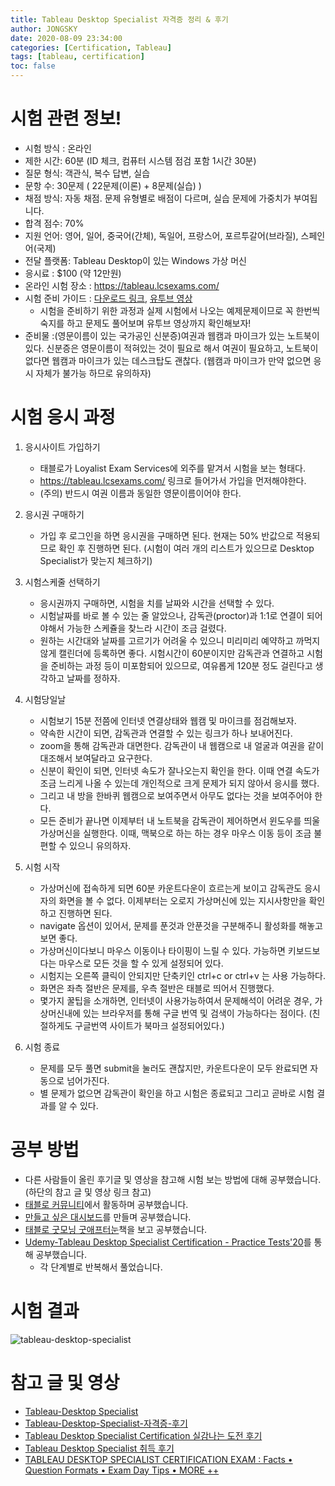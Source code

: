 ```yaml
---
title: Tableau Desktop Specialist 자격증 정리 & 후기
author: JONGSKY
date: 2020-08-09 23:34:00
categories: [Certification, Tableau]
tags: [tableau, certification]
toc: false
---
```


# 시험 관련 정보!

- 시험 방식 : 온라인
- 제한 시간: 60분 (ID 체크, 컴퓨터 시스템 점검 포함 1시간 30분)
- 질문 형식: 객관식, 복수 답변, 실습
- 문항 수: 30문제 ( 22문제(이론) + 8문제(실습) )
- 채점 방식: 자동 채점. 문제 유형별로 배점이 다르며, 실습 문제에 가중치가 부여됩니다.
- 합격 점수: 70%
- 지원 언어: 영어, 일어, 중국어(간체), 독일어, 프랑스어, 포르투갈어(브라질), 스페인어(국제)
- 전달 플랫폼: Tableau Desktop이 있는 Windows 가상 머신
- 응시료 : $100 (약 12만원)
- 온라인 시험 장소 : https://tableau.lcsexams.com/
- 시험 준비 가이드 : [다운로드 링크](https://mkt.tableau.com/files/DesktopSpecialist_ExamGuide.pdf), [유투브 영상](https://www.youtube.com/watch?time_continue=194&v=hlowWQqshh8&feature=emb_logo)
    - 시험을 준비하기 위한 과정과 실제 시험에서 나오는 예제문제이므로 꼭 한번씩 숙지를 하고 문제도 풀어보며 유투브 영상까지 확인해보자!
- 준비물 :(영문이름이 있는 국가공인 신분증)여권과 웹캠과 마이크가 있는 노트북이 있다. 신분증은 영문이름이 적혀있는 것이 필요로 해서 여권이 필요하고, 노트북이 없다면 웹캠과 마이크가 있는 데스크탑도 괜찮다. (웹캠과 마이크가 만약 없으면 응시 자체가 불가능 하므로 유의하자)


# 시험 응시 과정

1. 응시사이트 가입하기

    - 태블로가 Loyalist Exam Services에 외주를 맡겨서 시험을 보는 형태다.
    - https://tableau.lcsexams.com/ 링크로 들어가서 가입을 먼저해야한다.
    - (주의) 반드시 여권 이름과 동일한 영문이름이어야 한다.

2. 응시권 구매하기

    - 가입 후 로그인을 하면 응시권을 구매하면 된다. 현재는 50% 반값으로 적용되므로 확인 후 진행하면 된다. (시험이 여러 개의 리스트가 있으므로 Desktop Specialist가 맞는지 체크하기)

3. 시험스케줄 선택하기

    - 응시권까지 구매하면, 시험을 치를 날짜와 시간을 선택할 수 있다.
    - 시험날짜를 바로 볼 수 있는 줄 알았으나, 감독관(proctor)과 1:1로 연결이 되어야해서 가능한 스케쥴을 찾느라 시간이 조금 걸렸다.
    - 원하는 시간대와 날짜를 고르기가 어려울 수 있으니 미리미리 예약하고 까먹지 않게 캘린더에 등록하면 좋다. 시험시간이 60분이지만 감독관과 연결하고 시험을 준비하는 과정 등이 미포함되어 있으므로, 여유롭게 120분 정도 걸린다고 생각하고 날짜를 정하자.

4. 시험당일날

    - 시험보기 15분 전쯤에 인터넷 연결상태와 웹캠 및 마이크를 점검해보자.
    - 약속한 시간이 되면, 감독관과 연결할 수 있는 링크가 하나 보내어진다.
    - zoom을 통해 감독관과 대면한다. 감독관이 내 웹캠으로 내 얼굴과 여권을 같이 대조해서 보여달라고 요구한다.
    - 신분이 확인이 되면, 인터넷 속도가 잘나오는지 확인을 한다. 이때 연결 속도가 조금 느리게 나올 수 있는데 개인적으로 크게 문제가 되지 않아서 응시를 했다.
    - 그리고 내 방을 한바퀴 웹캠으로 보여주면서 아무도 없다는 것을 보여주어야 한다.
    - 모든 준비가 끝나면 이제부터 내 노트북을 감독관이 제어하면서 윈도우를 띄울 가상머신을 실행한다. 이때, 맥북으로 하는 하는 경우 마우스 이동 등이 조금 불편할 수 있으니 유의하자.

5. 시험 시작

    - 가상머신에 접속하게 되면 60분 카운트다운이 흐르는게 보이고 감독관도 응시자의 화면을 볼 수 없다. 이제부터는 오로지 가상머신에 있는 지시사항만을 확인하고 진행하면 된다.
    - navigate 옵션이 있어서, 문제를 푼것과 안푼것을 구분해주니 활성화를 해놓고 보면 좋다.
    - 가상머신이다보니 마우스 이동이나 타이핑이 느릴 수 있다. 가능하면 키보드보다는 마우스로 모든 것을 할 수 있게 설정되어 있다.
    - 시험지는 오른쪽 클릭이 안되지만 단축키인 ctrl+c or ctrl+v 는 사용 가능하다.
    - 화면은 좌측 절반은 문제를, 우측 절반은 태블로 띄어서 진행했다.
    - 몇가지 꿀팁을 소개하면, 인터넷이 사용가능하여서 문제해석이 어려운 경우, 가상머신내에 있는 브라우저를 통해 구글 번역 및 검색이 가능하다는 점이다. (친절하게도 구글번역 사이트가 북마크 설정되어있다.)

6. 시험 종료

    - 문제를 모두 풀면 submit을 눌러도 괜찮지만, 카운트다운이 모두 완료되면 자동으로 넘어가진다.
    - 별 문제가 없으면 감독관이 확인을 하고 시험은 종료되고 그리고 곧바로 시험 결과를 알 수 있다. 

# 공부 방법
- 다른 사람들이 올린 후기글 및 영상을 참고해 시험 보는 방법에 대해 공부했습니다. (하단의 참고 글 및 영상 링크 참고)
- [태블로 커뮤니티](https://github.com/JONGSKY/Tableau_community)에서 활동하며 공부했습니다.
- [만들고 싶은 대시보드](https://github.com/JONGSKY/Visualization)를 만들며 공부했습니다.
- [태블로 굿모닝 굿애프터눈](https://book.naver.com/bookdb/book_detail.nhn?bid=15975523)책을 보고 공부했습니다.
- [Udemy-Tableau Desktop Specialist Certification - Practice Tests'20](https://www.udemy.com/share/101qYsAEETdl1UQ34D/)를 통해 공부했습니다.
    - 각 단계별로 반복해서 풀었습니다.

# 시험 결과
![tableau-desktop-specialist](https://user-images.githubusercontent.com/40276516/89814937-eaceb900-db7e-11ea-87f4-e2d346fa5b5f.png)


# 참고 글 및 영상
- [Tableau-Desktop Specialist](https://www.tableau.com/ko-kr/learn/certification/desktop-specialist)
- [Tableau-Desktop-Specialist-자격증-후기](https://velog.io/@2innnnn0/Tableau-Desktop-Specialist-%EC%9E%90%EA%B2%A9%EC%A6%9D-%ED%9B%84%EA%B8%B0)
- [Tableau Desktop Specialist Certification 실감나는 도전 후기](https://viera.tistory.com/2) 
- [Tableau Desktop Specialist 취득 후기](https://medium.com/@asaprocky123/tableau-specialists-%EC%B7%A8%EB%93%9D-%ED%9B%84%EA%B8%B0-%EC%93%B0%EB%8A%94%EC%A4%91-1c7eece0412e)
- [TABLEAU DESKTOP SPECIALIST CERTIFICATION EXAM : Facts • Question Formats • Exam Day Tips • MORE ++](https://www.youtube.com/watch?time_continue=194&v=hlowWQqshh8&feature=emb_logo)
